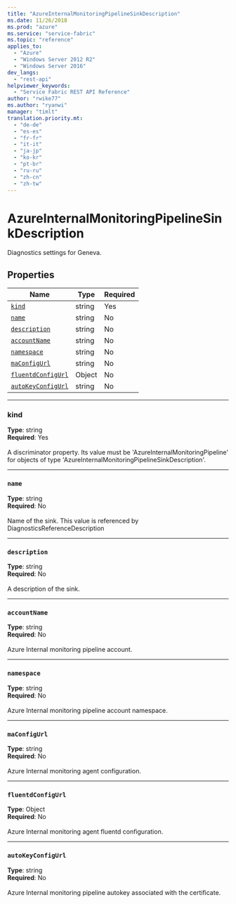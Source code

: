 ```yaml
---
title: "AzureInternalMonitoringPipelineSinkDescription"
ms.date: 11/26/2018
ms.prod: "azure"
ms.service: "service-fabric"
ms.topic: "reference"
applies_to: 
  - "Azure"
  - "Windows Server 2012 R2"
  - "Windows Server 2016"
dev_langs: 
  - "rest-api"
helpviewer_keywords: 
  - "Service Fabric REST API Reference"
author: "rwike77"
ms.author: "ryanwi"
manager: "timlt"
translation.priority.mt: 
  - "de-de"
  - "es-es"
  - "fr-fr"
  - "it-it"
  - "ja-jp"
  - "ko-kr"
  - "pt-br"
  - "ru-ru"
  - "zh-cn"
  - "zh-tw"
---
```

# AzureInternalMonitoringPipelineSinkDescription

Diagnostics settings for Geneva.

## Properties
| Name | Type | Required |
| --- | --- | --- |
| [`kind`](#kind) | string | Yes |
| [`name`](#name) | string | No |
| [`description`](#description) | string | No |
| [`accountName`](#accountname) | string | No |
| [`namespace`](#namespace) | string | No |
| [`maConfigUrl`](#maconfigurl) | string | No |
| [`fluentdConfigUrl`](#fluentdconfigurl) | Object | No |
| [`autoKeyConfigUrl`](#autokeyconfigurl) | string | No |

____
### kind
__Type__: string <br/>
__Required__: Yes <br/>
<br/>
A discriminator property. Its value must be 'AzureInternalMonitoringPipeline' for objects of type 'AzureInternalMonitoringPipelineSinkDescription'.

____
### `name`
__Type__: string <br/>
__Required__: No<br/>
<br/>
Name of the sink. This value is referenced by DiagnosticsReferenceDescription

____
### `description`
__Type__: string <br/>
__Required__: No<br/>
<br/>
A description of the sink.

____
### `accountName`
__Type__: string <br/>
__Required__: No<br/>
<br/>
Azure Internal monitoring pipeline account.

____
### `namespace`
__Type__: string <br/>
__Required__: No<br/>
<br/>
Azure Internal monitoring pipeline account namespace.

____
### `maConfigUrl`
__Type__: string <br/>
__Required__: No<br/>
<br/>
Azure Internal monitoring agent configuration.

____
### `fluentdConfigUrl`
__Type__: Object <br/>
__Required__: No<br/>
<br/>
Azure Internal monitoring agent fluentd configuration.

____
### `autoKeyConfigUrl`
__Type__: string <br/>
__Required__: No<br/>
<br/>
Azure Internal monitoring pipeline autokey associated with the certificate.
